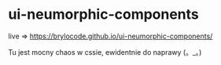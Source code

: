 # ui-neumorphic-components

live => https://brylocode.github.io/ui-neumorphic-components/

Tu jest mocny chaos w cssie, ewidentnie do naprawy (。_。)
